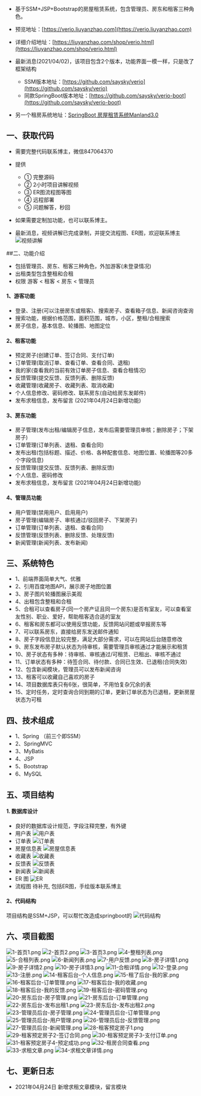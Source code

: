 - 基于SSM+JSP+Bootstrap的房屋租赁系统，包含管理员、房东和租客三种角色。
- 预览地址：[https://verio.liuyanzhao.com](https://verio.liuyanzhao.com)
- 详细介绍地址：[https://liuyanzhao.com/shop/verio.html](https://liuyanzhao.com/shop/verio.html)

- 最新消息(2021/04/02)，该项目包含2个版本，功能界面一模一样，只是改了框架结构
    - SSM版本地址：[https://github.com/saysky/verio](https://github.com/saysky/verio)
    - 同款SpringBoot版本地址：[https://github.com/saysky/verio-boot](https://github.com/saysky/verio-boot)
    
- 另一个租房系统地址：[SpringBoot 房屋租赁系统Manland3.0﻿](https://liuyanzhao.com/shop/manland.html)
## 一、获取代码
- 需要完整代码联系博主，微信847064370

- 提供 
    - ① 完整源码 
    - ② 2小时项目讲解视频 
    - ③ ER图流程图等图 
    - ④ 远程部署 
    - ⑤ 问题解答，秒回

- 如果需要定制加功能，也可以联系博主。

- 最新消息，视频讲解已完成录制，并提交流程图、ER图，欢迎联系博主
![视频讲解](img/verio-vedio.png)

##二、功能介绍
- 包括管理员、房东、租客三种角色，外加游客(未登录情况)
- 出租类型包含整租和合租
- 权限 游客 < 租客 < 房东 < 管理员

#### 1、游客功能

- 登录、注册(可以注册房东或租客)、搜索房子、查看箱子信息、新闻咨询查询
- 搜索功能，根据价格范围，面积范围，城市，小区，整租/合租搜索
- 房子信息，基本信息、轮播图、地图定位

#### 2、租客功能

- 预定房子(创建订单、签订合同、支付订单)
- 订单管理(取消订单、查看订单、查看合同、退租)
- 我的家(查看我的当前有效订单房子信息、查看合租情况)
- 反馈管理(提交反馈、反馈列表、删除反馈)
- 收藏管理(收藏房子、收藏列表、取消收藏)
- 个人信息修改、密码修改、联系房东(自动给房东发邮件)
- 发布求租信息，发布留言 (2021年04月24日新增功能)

#### 3、房东功能

- 房子管理(发布出租/编辑房子信息，发布后需要管理员审核；删除房子；下架房子)
- 订单管理(订单列表、退租、查看合同)
- 发布出租(包括标题、描述、价格、各种配套信息、地图位置、轮播图等20多个字段信息)
- 反馈管理(提交反馈、反馈列表、删除反馈)
- 个人信息、密码修改
- 发布求租信息，发布留言 (2021年04月24日新增功能)

#### 4、管理员功能
- 用户管理(禁用用户、启用用户)
- 房子管理(编辑房子、审核通过/驳回房子、下架房子)
- 订单管理(订单列表、退租、查看合同)
- 反馈管理(反馈列表、删除反馈、处理反馈)
- 新闻管理(新闻列表、发布新闻)





## 三、系统特色
- 1、前端界面简单大气、优雅
- 2、引用百度地图API，展示房子地图位置
- 3、房子图片轮播图展示美观
- 4、出租包含整租和合租
- 5、合租可以查看房子(同一个房产证且同一个房东)是否有室友，可以查看室友性别、职业、爱好，帮助租客选合适的室友
- 6、租客和房东都可以使用反馈功能，反馈网站问题或举报房东等
- 7、可以联系房东，直接给房东发送邮件通知
- 8、房子字段信息比较完整，满足大部分需求，可以在网站后台随意修改
- 9、房东发布房子默认状态为待审核，需要管理员审核通过才能展示和租赁
- 10、房子状态有多种：待审核、审核通过/可租赁、已租出、审核不通过
- 11、订单状态有多种：待签合同、待付款、合同已生效、已退租(合同失效)
- 12、包含新闻模块，管理员可以发布新闻咨询
- 13、租客可以收藏自己喜欢的房子
- 14、项目数据库表只有6张，很简单，不用怕复杂冗余的表
- 15、定时任务，定时查询合同到期的订单，更新订单状态为已退租，更新房屋状态为可租




## 四、技术组成
- 1、Spring （前三个即SSM）
- 2、SpringMVC
- 3、MyBatis
- 4、JSP
- 5、Bootstrap
- 6、MySQL

## 五、项目结构
#### 1. 数据库设计
- 良好的数据库设计规范，字段注释完整，有外键
- 用户表
![用户表](img/t1.png)
- 订单表
![订单表](img/t2.png)
- 房屋信息表
![房屋信息表](img/t3.png)
- 收藏表
![收藏表](img/t4.png)
- 反馈表
![反馈表](img/t5.png)
- 新闻表
![新闻表](img/t6.png)
- ER 图
![ER](img/er.png)
- 流程图
待补充, 包括ER图，手绘版本联系博主



#### 2、代码结构
项目结构是SSM+JSP，可以帮忙改造成springboot的
![代码结构](img/code.png)


## 六、项目截图
![1-首页1.png](img/1-首页1.png)
![2-首页2.png](img/2-首页2.png)
![3-首页3.png](img/3-首页3.png)
![4-整租列表.png](img/4-整租列表.png)
![5-合租列表.png](img/5-合租列表.png)
![6-新闻列表.png](img/6-新闻列表.png)
![7-用户反馈.png](img/7-用户反馈.png)
![8-房子详情1.png](img/8-房子详情1.png)
![9-房子详情2.png](img/9-房子详情2.png)
![10-房子详情3.png](img/10-房子详情3.png)
![11-合租详情.png](img/11-合租详情.png)
![12-登录.png](img/12-登录.png)
![13-注册.png](img/13-注册.png)
![14-租客后台-个人信息.png](img/14-租客后台-个人信息.png)
![15-租了后台-我的家.png](img/15-租了后台-我的家.png)
![16-租客后台-订单管理.png](img/16-租客后台-订单管理.png)
![17-租客后台-我的收藏.png](img/17-租客后台-我的收藏.png)
![18-租客后台-我的反馈.png](img/18-租客后台-我的反馈.png)
![19-租客后台-密码管理.png](img/19-租客后台-密码管理.png)
![20-房东后台-房子管理.png](img/20-房东后台-房子管理.png)
![21-房东后台-订单管理.png](img/21-房东后台-订单管理.png)
![22-房东后台-发布出租1.png](img/22-房东后台-发布出租1.png)
![23-房东后台-发布出租2.png](img/23-房东后台-发布出租2.png)
![23-管理员后台-房子管理.png](img/23-管理员后台-房子管理.png)
![24-管理员后台-订单管理.png](img/24-管理员后台-订单管理.png)
![25-管理员后台-用户管理.png](img/25-管理员后台-用户管理.png)
![26-管理员后台-反馈管理.png](img/26-管理员后台-反馈管理.png)
![27-管理员后台-新闻管理.png](img/27-管理员后台-新闻管理.png)
![28-租客预定房子1.png](img/28-租客预定房子1.png)
![29-租客预定房子2-签订合同.png](img/29-租客预定房子2-签订合同.png)
![30-租客预定房子3-支付订单.png](img/30-租客预定房子3-支付订单.png)
![31-租客预定房子4-预定成功.png](img/31-租客预定房子4-预定成功.png)
![32-租房合同查看.png](img/32-租房合同查看.png)
![33-求租文章.png](img/33-求租文章.png)
![34-求租文章详情.png](img/34-求租文章详情.png)





## 七、更新日志
- 2021年04月24日 新增求租文章模块，留言模块